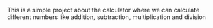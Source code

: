 This is a simple project about the calculator where we can calculate different numbers like addition,  subtraction,  multiplication and division 
